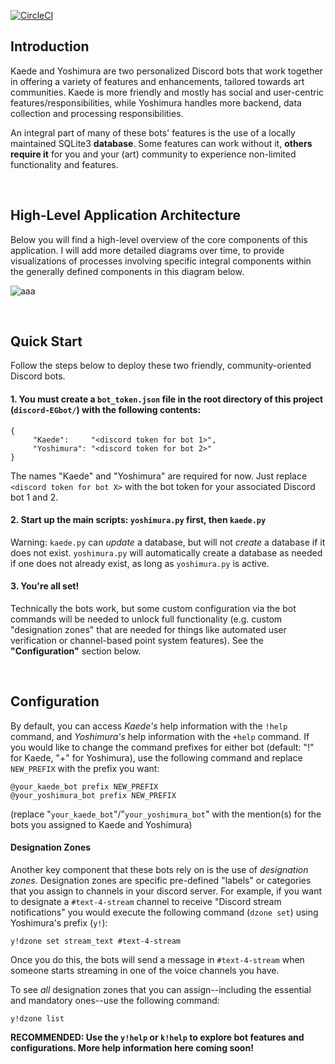 [![CircleCI](https://circleci.com/gh/Jtheowl/discord-EGbot.svg?style=shield&circle-token=de715f375b3a6b4788f9cb094ffbccba0713f925)](https://circleci.com/gh/Jtheowl/discord-EGbot)
## Introduction
Kaede and Yoshimura are two personalized Discord bots that work together in offering a variety of features and enhancements, tailored towards art communities. Kaede is more friendly and mostly has social and user-centric features/responsibilities, while Yoshimura handles more backend, data collection and processing responsibilities.

An integral part of many of these bots' features is the use of a locally maintained SQLite3 **database**. Some features can work without it, **others require it** for you and your (art) community to experience non-limited functionality and features.

&nbsp;
## High-Level Application Architecture
Below you will find a high-level overview of the core components of this application. I will add more detailed diagrams over time, to provide visualizations of processes involving specific integral components within the generally defined components in this diagram below.

![aaa](https://raw.githubusercontent.com/jadonscombs/discord-art-bots/blob/main/DiscordBotsHighLevelArchitecture1.png)

&nbsp;
## Quick Start
Follow the steps below to deploy these two friendly, community-oriented Discord bots.

#### 1. You must create a `bot_token.json` file in the root directory of this project (`discord-EGbot/`) with the following contents:
```
{ 
     "Kaede":     "<discord token for bot 1>",
     "Yoshimura": "<discord token for bot 2>"
}
 ```
The names "Kaede" and "Yoshimura" are required for now. Just replace `<discord token for bot X>` with the bot token for your associated Discord bot 1 and 2.

#### 2. Start up the main scripts: `yoshimura.py` first, then `kaede.py`
Warning: `kaede.py` can _update_ a database, but will not _create_ a database if it does not exist. `yoshimura.py` will automatically create a database as needed if one does not already exist, as long as `yoshimura.py` is active.

#### 3. You're all set!
Technically the bots work, but some custom configuration via the bot commands will be needed to unlock full functionality (e.g. custom "designation zones" that are needed for things like automated user verification or channel-based point system features). See the **"Configuration"** section below.


&nbsp;
## Configuration
By default, you can access _Kaede's_ help information with the `!help` command, and _Yoshimura's_ help information with the `+help` command.
If you would like to change the command prefixes for either bot (default: "!" for Kaede, "+" for Yoshimura), use the following command and replace `NEW_PREFIX` with the prefix you want:
```
@your_kaede_bot prefix NEW_PREFIX
@your_yoshimura_bot prefix NEW_PREFIX
```

(replace "`your_kaede_bot`"/"`your_yoshimura_bot`" with the mention(s) for the bots you assigned to Kaede and Yoshimura)


#### Designation Zones
Another key component that these bots rely on is the use of _designation zones._ Designation zones are specific pre-defined "labels" or categories that you assign to channels in your discord server. For example, if you want to designate a `#text-4-stream` channel to receive "Discord stream notifications" you would execute the following command (`dzone set`) using Yoshimura's prefix (`y!`):
```
y!dzone set stream_text #text-4-stream
```

Once you do this, the bots will send a message in `#text-4-stream` when someone starts streaming in one of the voice channels you have.

To see _all_ designation zones that you can assign--including the essential and mandatory ones--use the following command:
```
y!dzone list
```

**RECOMMENDED: Use the `y!help` or `k!help` to explore bot features and configurations. More help information here coming soon!**
